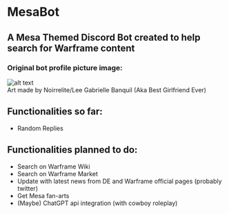 # MesaBot
## A Mesa Themed Discord Bot created to help search for Warframe content

### Original bot profile picture image:
![alt text](https://cdn.discordapp.com/attachments/745276412797124730/1130037190567657522/image.png)
<br>
Art made by Noirrelite/Lee Gabrielle Banquil (Aka Best Girlfriend Ever)

## Functionalities so far:
- Random Replies

## Functionalities planned to do:
- Search on Warframe Wiki
- Search on Warframe Market
- Update with latest news from DE and Warframe official pages (probably twitter) 
- Get Mesa fan-arts
- (Maybe) ChatGPT api integration (with cowboy roleplay)